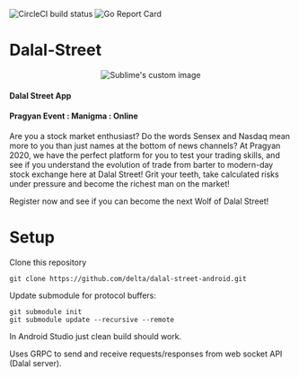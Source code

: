 ![CircleCI build status](https://circleci.com/gh/delta/dalal-street-server.png)
![Go Report Card](https://goreportcard.com/badge/github.com/delta/dalal-street-server)

# Dalal-Street
<p align="center">
  <img src="https://i.imgur.com/Gv4u3gs.jpg" alt="Sublime's custom image"/>
</p>

#### Dalal Street App

#### Pragyan Event : Manigma : Online

Are you a stock market enthusiast? Do the words Sensex and Nasdaq mean more to you than just names at the bottom of news channels? At Pragyan 2020, we have the perfect platform for you to test your trading skills, and see if you understand the evolution of trade from barter to modern-day stock exchange here at Dalal Street! Grit your teeth, take calculated risks under pressure and become the richest man on the market!

Register now and see if you can become the next Wolf of Dalal Street!

# Setup

Clone this repository
```
git clone https://github.com/delta/dalal-street-android.git
```
Update submodule for protocol buffers:
```
git submodule init
git submodule update --recursive --remote
```

In Android Studio just clean build should work.

Uses GRPC to send and receive requests/responses from web socket API (Dalal server).

